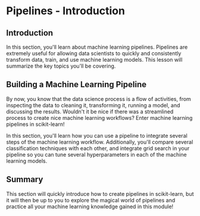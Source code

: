 
# Pipelines - Introduction

## Introduction
In this section, you'll learn about machine learning pipelines. Pipelines are extremely useful for allowing data scientists to quickly and consistently transform data, train, and use machine learning models. This lesson will summarize the key topics you'll be covering.

## Building a Machine Learning Pipeline

By now, you know that the data science process is a flow of activities, from inspecting the data to cleaning it, transforming it, running a model, and discussing the results. Wouldn't it be nice if there was a streamlined process to create nice machine learning workflows? Enter machine learning pipelines in scikit-learn!

In this section, you'll learn how you can use a pipeline to integrate several steps of the machine learning workflow. Additionally, you'll compare several classification techniques with each other, and integrate grid search in your pipeline so you can tune several hyperparameters in each of the machine learning models.

## Summary

This section will quickly introduce how to create pipelines in scikit-learn, but it will then be up to you to explore the magical world of pipelines and practice all your machine learning knowledge gained in this module!
